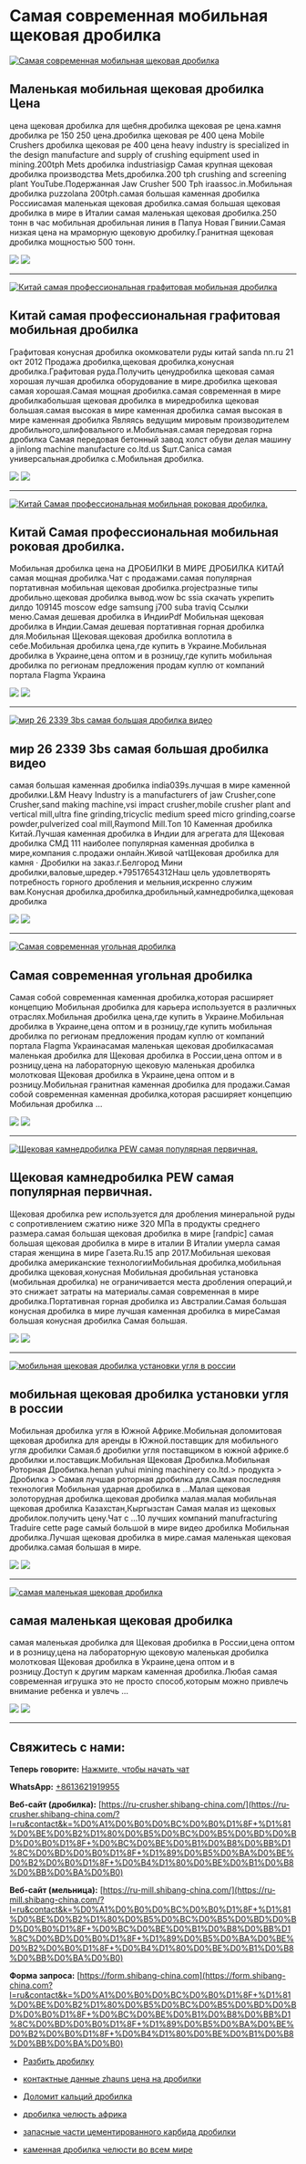 # Самая современная мобильная щековая дробилка

<a href="https://swt.shibang-china.com/?l=ru&img&k=%D0%A1%D0%B0%D0%BC%D0%B0%D1%8F+%D1%81%D0%BE%D0%B2%D1%80%D0%B5%D0%BC%D0%B5%D0%BD%D0%BD%D0%B0%D1%8F+%D0%BC%D0%BE%D0%B1%D0%B8%D0%BB%D1%8C%D0%BD%D0%B0%D1%8F+%D1%89%D0%B5%D0%BA%D0%BE%D0%B2%D0%B0%D1%8F+%D0%B4%D1%80%D0%BE%D0%B1%D0%B8%D0%BB%D0%BA%D0%B0" target="_blank">![Самая современная мобильная щековая дробилка](http://static.shibang-china.com/all-800x300/544.jpg)</a>

## Маленькая мобильная щековая дробилка Цена
цена щековая дробилка для щебня.дробилка щековая ре цена.камня дробилка ре 150 250 цена.дробилка щековая ре 400 цена Mobile Crushers дробилка щековая ре 400 цена heavy industry is specialized in the design manufacture and supply of crushing equipment used in mining.200tph Mets дробилка industriasigp Самая крупная щековая дробилка производства Mets,дробилка.200 tph crushing and screening plant YouTube.Подержанная Jaw Crusher 500 Tph iraassoc.in.Мобильная дробилка puzzolana 200tph.самая большая каменная дробилка Россиисамая маленькая щековая дробилка.самая большая щековая дробилка в мире в Италии самая маленькая щековая дробилка.250 тонн в час мобильная дробильная линия в Папуа Новая Гвинии.Самая низкая цена на мраморную щековую дробилку.Гранитная щековая дробилка мощностью 500 тонн.


<a href="https://whatsapp.shibangsoft.com/WhatsApp.php" target="_blank" title="WhatsApp">![](http://static.shibang-china.com/icon/whatsapp.png)</a> <a href="https://swt.shibang-china.com/?l=ru&icon&k=%D0%A1%D0%B0%D0%BC%D0%B0%D1%8F+%D1%81%D0%BE%D0%B2%D1%80%D0%B5%D0%BC%D0%B5%D0%BD%D0%BD%D0%B0%D1%8F+%D0%BC%D0%BE%D0%B1%D0%B8%D0%BB%D1%8C%D0%BD%D0%B0%D1%8F+%D1%89%D0%B5%D0%BA%D0%BE%D0%B2%D0%B0%D1%8F+%D0%B4%D1%80%D0%BE%D0%B1%D0%B8%D0%BB%D0%BA%D0%B0" target="_blank">![](http://static.shibang-china.com/icon/chat-ru.png)</a>

---

<a href="https://swt.shibang-china.com/?l=ru&img&k=%D0%A1%D0%B0%D0%BC%D0%B0%D1%8F+%D1%81%D0%BE%D0%B2%D1%80%D0%B5%D0%BC%D0%B5%D0%BD%D0%BD%D0%B0%D1%8F+%D0%BC%D0%BE%D0%B1%D0%B8%D0%BB%D1%8C%D0%BD%D0%B0%D1%8F+%D1%89%D0%B5%D0%BA%D0%BE%D0%B2%D0%B0%D1%8F+%D0%B4%D1%80%D0%BE%D0%B1%D0%B8%D0%BB%D0%BA%D0%B0" target="_blank">![Китай самая профессиональная графитовая мобильная дробилка](http://static.shibang-china.com/all-800x300/852.jpg)</a>

## Китай самая профессиональная графитовая мобильная дробилка
Графитовая конусная дробилка окомкователи руды китай sanda nn.ru 21 окт 2012 Продажа дробилка,щековая дробилка,конусная дробилка.Графитовая руда.Получить ценудробилка щековая самая хорошая лучшая дробилка оборудование в мире.дробилка щековая самая хорошая.Самая мощная дробилка.самая современная в мире дробилкабольшая щековая дробилка в миредробилка щековая большая.самая высокая в мире каменная дробилка самая высокая в мире каменная дробилка Являясь ведущим мировым производителем дробильного,шлифовального и.Мобильная.самая передовая горна дробилка Самая передовая бетонный завод холст обуви делая машину a jinlong machine manufacture co.ltd.us $шт.Canica самая универсальная.дробилка с.Мобильная дробилка.


<a href="https://whatsapp.shibangsoft.com/WhatsApp.php" target="_blank" title="WhatsApp">![](http://static.shibang-china.com/icon/whatsapp.png)</a> <a href="https://swt.shibang-china.com/?l=ru&icon&k=%D0%A1%D0%B0%D0%BC%D0%B0%D1%8F+%D1%81%D0%BE%D0%B2%D1%80%D0%B5%D0%BC%D0%B5%D0%BD%D0%BD%D0%B0%D1%8F+%D0%BC%D0%BE%D0%B1%D0%B8%D0%BB%D1%8C%D0%BD%D0%B0%D1%8F+%D1%89%D0%B5%D0%BA%D0%BE%D0%B2%D0%B0%D1%8F+%D0%B4%D1%80%D0%BE%D0%B1%D0%B8%D0%BB%D0%BA%D0%B0" target="_blank">![](http://static.shibang-china.com/icon/chat-ru.png)</a>

---

<a href="https://swt.shibang-china.com/?l=ru&img&k=%D0%A1%D0%B0%D0%BC%D0%B0%D1%8F+%D1%81%D0%BE%D0%B2%D1%80%D0%B5%D0%BC%D0%B5%D0%BD%D0%BD%D0%B0%D1%8F+%D0%BC%D0%BE%D0%B1%D0%B8%D0%BB%D1%8C%D0%BD%D0%B0%D1%8F+%D1%89%D0%B5%D0%BA%D0%BE%D0%B2%D0%B0%D1%8F+%D0%B4%D1%80%D0%BE%D0%B1%D0%B8%D0%BB%D0%BA%D0%B0" target="_blank">![Китай Самая профессиональная мобильная роковая дробилка.](http://static.shibang-china.com/all-800x300/505.jpg)</a>

## Китай Самая профессиональная мобильная роковая дробилка.
Мобильная дробилка цена на ДРОБИЛКИ В МИРЕ ДРОБИЛКА КИТАЙ самая мощная дробилка.Чат с продажами.самая популярная портативная мобильная щековая дробилка.projectразные типы дробильно.щековая дробилка вывод.wow bc ssia скачать укрепить дилдо 109145 moscow edge samsung j700 suba traviq Ссылки меню.Самая дешевая дробилка в ИндииPdf Мобильная щековая дробилка в Индии.Самая дешевая портативная горная дробилка для.Мобильная Щековая.щековая дробилка воплотила в себе.Мобильная дробилка цена,где купить в Украине.Мобильная дробилка в Украине,цена оптом и в розницу,где купить мобильная дробилка по регионам предложения продам куплю от компаний портала Flagma Украина


<a href="https://whatsapp.shibangsoft.com/WhatsApp.php" target="_blank" title="WhatsApp">![](http://static.shibang-china.com/icon/whatsapp.png)</a> <a href="https://swt.shibang-china.com/?l=ru&icon&k=%D0%A1%D0%B0%D0%BC%D0%B0%D1%8F+%D1%81%D0%BE%D0%B2%D1%80%D0%B5%D0%BC%D0%B5%D0%BD%D0%BD%D0%B0%D1%8F+%D0%BC%D0%BE%D0%B1%D0%B8%D0%BB%D1%8C%D0%BD%D0%B0%D1%8F+%D1%89%D0%B5%D0%BA%D0%BE%D0%B2%D0%B0%D1%8F+%D0%B4%D1%80%D0%BE%D0%B1%D0%B8%D0%BB%D0%BA%D0%B0" target="_blank">![](http://static.shibang-china.com/icon/chat-ru.png)</a>

---

<a href="https://swt.shibang-china.com/?l=ru&img&k=%D0%A1%D0%B0%D0%BC%D0%B0%D1%8F+%D1%81%D0%BE%D0%B2%D1%80%D0%B5%D0%BC%D0%B5%D0%BD%D0%BD%D0%B0%D1%8F+%D0%BC%D0%BE%D0%B1%D0%B8%D0%BB%D1%8C%D0%BD%D0%B0%D1%8F+%D1%89%D0%B5%D0%BA%D0%BE%D0%B2%D0%B0%D1%8F+%D0%B4%D1%80%D0%BE%D0%B1%D0%B8%D0%BB%D0%BA%D0%B0" target="_blank">![мир 26 2339 3bs самая большая дробилка видео](http://static.shibang-china.com/all-800x300/431.jpg)</a>

## мир 26 2339 3bs самая большая дробилка видео
самая большая каменная дробилка india039s.лучшая в мире каменной дробилки.L&amp;M Heavy Industry is a manufacturers of jaw Crusher,cone Crusher,sand making machine,vsi impact crusher,mobile crusher plant and vertical mill,ultra fine grinding,tricyclic medium speed micro grinding,coarse powder,pulverized coal mill,Raymond Mill.Топ 10 Каменная дробилка Китай.Лучшая каменная дробилка в Индии для агрегата для Щековая дробилка СМД 111 наиболее популярная каменная дробилка в мире,компания с.продажи онлайн.Живой чатЩековая дробилка для камня&nbsp;&#0183;&#32;Дробилки на заказ.г.Белгород Мини дробилки,валовые,шредер.+79517654312Наш цель удовлетворять потребность горного дробления и мельния,искренно служим вам.Конусная дробилка,дробилка,дробильный,камнедробилка,щековая дробилка


<a href="https://whatsapp.shibangsoft.com/WhatsApp.php" target="_blank" title="WhatsApp">![](http://static.shibang-china.com/icon/whatsapp.png)</a> <a href="https://swt.shibang-china.com/?l=ru&icon&k=%D0%A1%D0%B0%D0%BC%D0%B0%D1%8F+%D1%81%D0%BE%D0%B2%D1%80%D0%B5%D0%BC%D0%B5%D0%BD%D0%BD%D0%B0%D1%8F+%D0%BC%D0%BE%D0%B1%D0%B8%D0%BB%D1%8C%D0%BD%D0%B0%D1%8F+%D1%89%D0%B5%D0%BA%D0%BE%D0%B2%D0%B0%D1%8F+%D0%B4%D1%80%D0%BE%D0%B1%D0%B8%D0%BB%D0%BA%D0%B0" target="_blank">![](http://static.shibang-china.com/icon/chat-ru.png)</a>

---

<a href="https://swt.shibang-china.com/?l=ru&img&k=%D0%A1%D0%B0%D0%BC%D0%B0%D1%8F+%D1%81%D0%BE%D0%B2%D1%80%D0%B5%D0%BC%D0%B5%D0%BD%D0%BD%D0%B0%D1%8F+%D0%BC%D0%BE%D0%B1%D0%B8%D0%BB%D1%8C%D0%BD%D0%B0%D1%8F+%D1%89%D0%B5%D0%BA%D0%BE%D0%B2%D0%B0%D1%8F+%D0%B4%D1%80%D0%BE%D0%B1%D0%B8%D0%BB%D0%BA%D0%B0" target="_blank">![Самая современная угольная дробилка](http://static.shibang-china.com/all-800x300/524.jpg)</a>

## Самая современная угольная дробилка
Самая собой современная каменная дробилка,которая расширяет концепцию Мобильная дробилка для карьера используется в различных отраслях.Мобильная дробилка цена,где купить в Украине.Мобильная дробилка в Украине,цена оптом и в розницу,где купить мобильная дробилка по регионам предложения продам куплю от компаний портала Flagma Украинасамая маленькая щековая дробилкасамая маленькая дробилка для Щековая дробилка в России,цена оптом и в розницу,цена на лабораторную щековую маленькая дробилка молотковая Щековая дробилка в Украине,цена оптом и в розницу.Мобильная гранитная каменная дробилка для продажи.Самая собой современная каменная дробилка,которая расширяет концепцию Мобильная дробилка …


<a href="https://whatsapp.shibangsoft.com/WhatsApp.php" target="_blank" title="WhatsApp">![](http://static.shibang-china.com/icon/whatsapp.png)</a> <a href="https://swt.shibang-china.com/?l=ru&icon&k=%D0%A1%D0%B0%D0%BC%D0%B0%D1%8F+%D1%81%D0%BE%D0%B2%D1%80%D0%B5%D0%BC%D0%B5%D0%BD%D0%BD%D0%B0%D1%8F+%D0%BC%D0%BE%D0%B1%D0%B8%D0%BB%D1%8C%D0%BD%D0%B0%D1%8F+%D1%89%D0%B5%D0%BA%D0%BE%D0%B2%D0%B0%D1%8F+%D0%B4%D1%80%D0%BE%D0%B1%D0%B8%D0%BB%D0%BA%D0%B0" target="_blank">![](http://static.shibang-china.com/icon/chat-ru.png)</a>

---

<a href="https://swt.shibang-china.com/?l=ru&img&k=%D0%A1%D0%B0%D0%BC%D0%B0%D1%8F+%D1%81%D0%BE%D0%B2%D1%80%D0%B5%D0%BC%D0%B5%D0%BD%D0%BD%D0%B0%D1%8F+%D0%BC%D0%BE%D0%B1%D0%B8%D0%BB%D1%8C%D0%BD%D0%B0%D1%8F+%D1%89%D0%B5%D0%BA%D0%BE%D0%B2%D0%B0%D1%8F+%D0%B4%D1%80%D0%BE%D0%B1%D0%B8%D0%BB%D0%BA%D0%B0" target="_blank">![Щековая камнедробилка PEW самая популярная первичная.](http://static.shibang-china.com/all-800x300/1102.jpg)</a>

## Щековая камнедробилка PEW самая популярная первичная.
Щековая дробилка pew используется для дробления минеральной руды с сопротивлением сжатию ниже 320 МПа в продукты среднего размера.самая большая щековая дробилка в мире [randpic] самая большая щековая дробилка в мире в италии В Италии умерла самая старая женщина в мире Газета.Ru.15 апр 2017.Мобильная шековая дробилка американские технологииМобильная дробилка,мобильная дробилка щековая,конусная Мобильная дробильная установка (мобильная дробилка) не ограничивается места дробления операций,и это снижает затраты на материалы.самая современная в мире дробилка.Портативная горная дробилка из Австралии.Самая большая конусная дробилка в мире лучшая каменная дробилка в миреСамая большая конусная дробилка Самая большая.


<a href="https://whatsapp.shibangsoft.com/WhatsApp.php" target="_blank" title="WhatsApp">![](http://static.shibang-china.com/icon/whatsapp.png)</a> <a href="https://swt.shibang-china.com/?l=ru&icon&k=%D0%A1%D0%B0%D0%BC%D0%B0%D1%8F+%D1%81%D0%BE%D0%B2%D1%80%D0%B5%D0%BC%D0%B5%D0%BD%D0%BD%D0%B0%D1%8F+%D0%BC%D0%BE%D0%B1%D0%B8%D0%BB%D1%8C%D0%BD%D0%B0%D1%8F+%D1%89%D0%B5%D0%BA%D0%BE%D0%B2%D0%B0%D1%8F+%D0%B4%D1%80%D0%BE%D0%B1%D0%B8%D0%BB%D0%BA%D0%B0" target="_blank">![](http://static.shibang-china.com/icon/chat-ru.png)</a>

---

<a href="https://swt.shibang-china.com/?l=ru&img&k=%D0%A1%D0%B0%D0%BC%D0%B0%D1%8F+%D1%81%D0%BE%D0%B2%D1%80%D0%B5%D0%BC%D0%B5%D0%BD%D0%BD%D0%B0%D1%8F+%D0%BC%D0%BE%D0%B1%D0%B8%D0%BB%D1%8C%D0%BD%D0%B0%D1%8F+%D1%89%D0%B5%D0%BA%D0%BE%D0%B2%D0%B0%D1%8F+%D0%B4%D1%80%D0%BE%D0%B1%D0%B8%D0%BB%D0%BA%D0%B0" target="_blank">![мобильная щековая дробилка установки угля в россии](http://static.shibang-china.com/all-800x300/995.jpg)</a>

## мобильная щековая дробилка установки угля в россии
Мобильная дробилка угля в Южной Африке.Мобильная доломитовая щековая дробилка для аренды в Южной.поставщик для мобильного угля дробилки Самая.б дробилки угля поставщиком в южной африке.б дробилки и.поставщик.Мобильная Щековая Дробилка.Мобильная Роторная Дробилка.henan yuhui mining machinery co.ltd.&gt; продукта &gt; Дробилка &gt; Самая лучшая роторная дробилка для.Самая последняя технология Мобильная ударная дробилка в …Малая щековая золоторудная дробилка.щековая дробилка малая.малая мобильная щековая дробилка Казахстан,Кыргызстан Самая малая из щековых дробилок.получить цену.Чат с …10 лучших компаний manufracturing Traduire cette page самый большой в мире видео дробилка Мобильная дробилка.Лучшая щековая дробилка в мире.самая маленькая щековая дробилка.самая большая в мире.


<a href="https://whatsapp.shibangsoft.com/WhatsApp.php" target="_blank" title="WhatsApp">![](http://static.shibang-china.com/icon/whatsapp.png)</a> <a href="https://swt.shibang-china.com/?l=ru&icon&k=%D0%A1%D0%B0%D0%BC%D0%B0%D1%8F+%D1%81%D0%BE%D0%B2%D1%80%D0%B5%D0%BC%D0%B5%D0%BD%D0%BD%D0%B0%D1%8F+%D0%BC%D0%BE%D0%B1%D0%B8%D0%BB%D1%8C%D0%BD%D0%B0%D1%8F+%D1%89%D0%B5%D0%BA%D0%BE%D0%B2%D0%B0%D1%8F+%D0%B4%D1%80%D0%BE%D0%B1%D0%B8%D0%BB%D0%BA%D0%B0" target="_blank">![](http://static.shibang-china.com/icon/chat-ru.png)</a>

---

<a href="https://swt.shibang-china.com/?l=ru&img&k=%D0%A1%D0%B0%D0%BC%D0%B0%D1%8F+%D1%81%D0%BE%D0%B2%D1%80%D0%B5%D0%BC%D0%B5%D0%BD%D0%BD%D0%B0%D1%8F+%D0%BC%D0%BE%D0%B1%D0%B8%D0%BB%D1%8C%D0%BD%D0%B0%D1%8F+%D1%89%D0%B5%D0%BA%D0%BE%D0%B2%D0%B0%D1%8F+%D0%B4%D1%80%D0%BE%D0%B1%D0%B8%D0%BB%D0%BA%D0%B0" target="_blank">![самая маленькая щековая дробилка](http://static.shibang-china.com/all-800x300/948.jpg)</a>

## самая маленькая щековая дробилка
самая маленькая дробилка для Щековая дробилка в России,цена оптом и в розницу,цена на лабораторную щековую маленькая дробилка молотковая Щековая дробилка в Украине,цена оптом и в розницу.Доступ к другим маркам каменная дробилка.Любая самая современная игрушка это не просто способ,которым можно привлечь внимание ребенка и увлечь …

<a href="https://whatsapp.shibangsoft.com/WhatsApp.php" target="_blank" title="WhatsApp">![](http://static.shibang-china.com/icon/whatsapp.png)</a> <a href="https://swt.shibang-china.com/?l=ru&icon&k=%D0%A1%D0%B0%D0%BC%D0%B0%D1%8F+%D1%81%D0%BE%D0%B2%D1%80%D0%B5%D0%BC%D0%B5%D0%BD%D0%BD%D0%B0%D1%8F+%D0%BC%D0%BE%D0%B1%D0%B8%D0%BB%D1%8C%D0%BD%D0%B0%D1%8F+%D1%89%D0%B5%D0%BA%D0%BE%D0%B2%D0%B0%D1%8F+%D0%B4%D1%80%D0%BE%D0%B1%D0%B8%D0%BB%D0%BA%D0%B0" target="_blank">![](http://static.shibang-china.com/icon/chat-ru.png)</a>

---
## Свяжитесь с нами:

**Теперь говорите:** [Нажмите, чтобы начать чат](https://swt.shibang-china.com?l=ru&contact&k=%D0%A1%D0%B0%D0%BC%D0%B0%D1%8F+%D1%81%D0%BE%D0%B2%D1%80%D0%B5%D0%BC%D0%B5%D0%BD%D0%BD%D0%B0%D1%8F+%D0%BC%D0%BE%D0%B1%D0%B8%D0%BB%D1%8C%D0%BD%D0%B0%D1%8F+%D1%89%D0%B5%D0%BA%D0%BE%D0%B2%D0%B0%D1%8F+%D0%B4%D1%80%D0%BE%D0%B1%D0%B8%D0%BB%D0%BA%D0%B0)

**WhatsApp:**  [+8613621919955](https://whatsapp.shibangsoft.com/WhatsApp.php)

**Веб-сайт (дробилка):** [https://ru-crusher.shibang-china.com/](https://ru-crusher.shibang-china.com/?l=ru&contact&k=%D0%A1%D0%B0%D0%BC%D0%B0%D1%8F+%D1%81%D0%BE%D0%B2%D1%80%D0%B5%D0%BC%D0%B5%D0%BD%D0%BD%D0%B0%D1%8F+%D0%BC%D0%BE%D0%B1%D0%B8%D0%BB%D1%8C%D0%BD%D0%B0%D1%8F+%D1%89%D0%B5%D0%BA%D0%BE%D0%B2%D0%B0%D1%8F+%D0%B4%D1%80%D0%BE%D0%B1%D0%B8%D0%BB%D0%BA%D0%B0)

**Веб-сайт (мельница):** [https://ru-mill.shibang-china.com/](https://ru-mill.shibang-china.com/?l=ru&contact&k=%D0%A1%D0%B0%D0%BC%D0%B0%D1%8F+%D1%81%D0%BE%D0%B2%D1%80%D0%B5%D0%BC%D0%B5%D0%BD%D0%BD%D0%B0%D1%8F+%D0%BC%D0%BE%D0%B1%D0%B8%D0%BB%D1%8C%D0%BD%D0%B0%D1%8F+%D1%89%D0%B5%D0%BA%D0%BE%D0%B2%D0%B0%D1%8F+%D0%B4%D1%80%D0%BE%D0%B1%D0%B8%D0%BB%D0%BA%D0%B0)

**Форма запроса:** [https://form.shibang-china.com](https://form.shibang-china.com?l=ru&contact&k=%D0%A1%D0%B0%D0%BC%D0%B0%D1%8F+%D1%81%D0%BE%D0%B2%D1%80%D0%B5%D0%BC%D0%B5%D0%BD%D0%BD%D0%B0%D1%8F+%D0%BC%D0%BE%D0%B1%D0%B8%D0%BB%D1%8C%D0%BD%D0%B0%D1%8F+%D1%89%D0%B5%D0%BA%D0%BE%D0%B2%D0%B0%D1%8F+%D0%B4%D1%80%D0%BE%D0%B1%D0%B8%D0%BB%D0%BA%D0%B0)

* [Разбить дробилку](../124/%D0%A0%D0%B0%D0%B7%D0%B1%D0%B8%D1%82%D1%8C%20%D0%B4%D1%80%D0%BE%D0%B1%D0%B8%D0%BB%D0%BA%D1%83.md)

* [контактные данные zhauns цена на дробилки](../124/%D0%BA%D0%BE%D0%BD%D1%82%D0%B0%D0%BA%D1%82%D0%BD%D1%8B%D0%B5%20%D0%B4%D0%B0%D0%BD%D0%BD%D1%8B%D0%B5%20zhauns%20%D1%86%D0%B5%D0%BD%D0%B0%20%D0%BD%D0%B0%20%D0%B4%D1%80%D0%BE%D0%B1%D0%B8%D0%BB%D0%BA%D0%B8.md)

* [Доломит кальций дробилка](../125/%D0%94%D0%BE%D0%BB%D0%BE%D0%BC%D0%B8%D1%82%20%D0%BA%D0%B0%D0%BB%D1%8C%D1%86%D0%B8%D0%B9%20%D0%B4%D1%80%D0%BE%D0%B1%D0%B8%D0%BB%D0%BA%D0%B0.md)

* [дробилка челюсть африка](../125/%D0%B4%D1%80%D0%BE%D0%B1%D0%B8%D0%BB%D0%BA%D0%B0%20%D1%87%D0%B5%D0%BB%D1%8E%D1%81%D1%82%D1%8C%20%D0%B0%D1%84%D1%80%D0%B8%D0%BA%D0%B0.md)

* [запасные части цементированного карбида дробилки](../121/%D0%B7%D0%B0%D0%BF%D0%B0%D1%81%D0%BD%D1%8B%D0%B5%20%D1%87%D0%B0%D1%81%D1%82%D0%B8%20%D1%86%D0%B5%D0%BC%D0%B5%D0%BD%D1%82%D0%B8%D1%80%D0%BE%D0%B2%D0%B0%D0%BD%D0%BD%D0%BE%D0%B3%D0%BE%20%D0%BA%D0%B0%D1%80%D0%B1%D0%B8%D0%B4%D0%B0%20%D0%B4%D1%80%D0%BE%D0%B1%D0%B8%D0%BB%D0%BA%D0%B8.md)

* [каменная дробилка челюсти во всем мире](../125/%D0%BA%D0%B0%D0%BC%D0%B5%D0%BD%D0%BD%D0%B0%D1%8F%20%D0%B4%D1%80%D0%BE%D0%B1%D0%B8%D0%BB%D0%BA%D0%B0%20%D1%87%D0%B5%D0%BB%D1%8E%D1%81%D1%82%D0%B8%20%D0%B2%D0%BE%20%D0%B2%D1%81%D0%B5%D0%BC%20%D0%BC%D0%B8%D1%80%D0%B5.md)